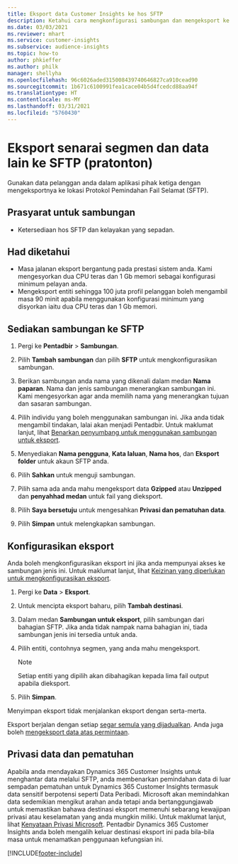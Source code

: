 ```yaml
---
title: Eksport data Customer Insights ke hos SFTP
description: Ketahui cara mengkonfigurasi sambungan dan mengeksport ke lokasi SFTP.
ms.date: 03/03/2021
ms.reviewer: mhart
ms.service: customer-insights
ms.subservice: audience-insights
ms.topic: how-to
author: phkieffer
ms.author: philk
manager: shellyha
ms.openlocfilehash: 96c6026aded315008439740646827ca910cead90
ms.sourcegitcommit: 1b671c6100991fea1cace04b5d4fcedcd88aa94f
ms.translationtype: HT
ms.contentlocale: ms-MY
ms.lasthandoff: 03/31/2021
ms.locfileid: "5760430"
---
```

# <a name="export-segment-lists-and-other-data-to-sftp-preview"></a>Eksport senarai segmen dan data lain ke SFTP (pratonton)

Gunakan data pelanggan anda dalam aplikasi pihak ketiga dengan mengeksportnya ke lokasi Protokol Pemindahan Fail Selamat (SFTP).

## <a name="prerequisites-for-connection"></a>Prasyarat untuk sambungan

- Ketersediaan hos SFTP dan kelayakan yang sepadan.

## <a name="known-limitations"></a>Had diketahui

- Masa jalanan eksport bergantung pada prestasi sistem anda. Kami mengesyorkan dua CPU teras dan 1 Gb memori sebagai konfigurasi minimum pelayan anda. 
- Mengeksport entiti sehingga 100 juta profil pelanggan boleh mengambil masa 90 minit apabila menggunakan konfigurasi minimum yang disyorkan iaitu dua CPU teras dan 1 Gb memori. 

## <a name="set-up-connection-to-sftp"></a>Sediakan sambungan ke SFTP

1. Pergi ke **Pentadbir** > **Sambungan**.

1. Pilih **Tambah sambungan** dan pilih **SFTP** untuk mengkonfigurasikan sambungan.

1. Berikan sambungan anda nama yang dikenali dalam medan **Nama paparan**. Nama dan jenis sambungan menerangkan sambungan ini. Kami mengesyorkan agar anda memilih nama yang menerangkan tujuan dan sasaran sambungan.

1. Pilih individu yang boleh menggunakan sambungan ini. Jika anda tidak mengambil tindakan, lalai akan menjadi Pentadbir. Untuk maklumat lanjut, lihat [Benarkan penyumbang untuk menggunakan sambungan untuk eksport](connections.md#allow-contributors-to-use-a-connection-for-exports).

1. Menyediakan **Nama pengguna**, **Kata laluan**, **Nama hos**, dan **Eksport folder** untuk akaun SFTP anda.

1. Pilih **Sahkan** untuk menguji sambungan.

1. Pilih sama ada anda mahu mengeksport data **Gzipped** atau **Unzipped** dan **penyahhad medan** untuk fail yang dieksport.

1. Pilih **Saya bersetuju** untuk mengesahkan **Privasi dan pematuhan data**.

1. Pilih **Simpan** untuk melengkapkan sambungan.

## <a name="configure-an-export"></a>Konfigurasikan eksport

Anda boleh mengkonfigurasikan eksport ini jika anda mempunyai akses ke sambungan jenis ini. Untuk maklumat lanjut, lihat [Keizinan yang diperlukan untuk mengkonfigurasikan eksport](export-destinations.md#set-up-a-new-export).

1. Pergi ke **Data** > **Eksport**.

1. Untuk mencipta eksport baharu, pilih **Tambah destinasi**.

1. Dalam medan **Sambungan untuk eksport**, pilih sambungan dari bahagian SFTP. Jika anda tidak nampak nama bahagian ini, tiada sambungan jenis ini tersedia untuk anda.

1. Pilih entiti, contohnya segmen, yang anda mahu mengeksport.

   > [!NOTE]
   > Setiap entiti yang dipilih akan dibahagikan kepada lima fail output apabila dieksport. 

1. Pilih **Simpan**.

Menyimpan eksport tidak menjalankan eksport dengan serta-merta.

Eksport berjalan dengan setiap [segar semula yang dijadualkan](system.md#schedule-tab). Anda juga boleh [mengeksport data atas permintaan](export-destinations.md#run-exports-on-demand). 

## <a name="data-privacy-and-compliance"></a>Privasi data dan pematuhan

Apabila anda mendayakan Dynamics 365 Customer Insights untuk menghantar data melalui SFTP, anda membenarkan pemindahan data di luar sempadan pematuhan untuk Dynamics 365 Customer Insights termasuk data sensitif berpotensi seperti Data Peribadi. Microsoft akan memindahkan data sedemikian mengikut arahan anda tetapi anda bertanggungjawab untuk memastikan bahawa destinasi eksport memenuhi sebarang kewajipan privasi atau keselamatan yang anda mungkin miliki. Untuk maklumat lanjut, lihat [Kenyataan Privasi Microsoft](https://go.microsoft.com/fwlink/?linkid=396732).
Pentadbir Dynamics 365 Customer Insights anda boleh mengalih keluar destinasi eksport ini pada bila-bila masa untuk menamatkan penggunaan kefungsian ini.

[!INCLUDE[footer-include](../includes/footer-banner.md)]
